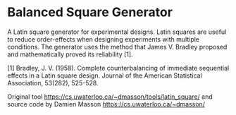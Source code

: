 # Balanced Square Generator

A Latin square generator for experimental designs. Latin squares are useful to reduce order-effects when designing experiments with multiple conditions.   The generator uses the method that James V. Bradley proposed and mathematically proved its reliability [1].

[1] Bradley, J. V. (1958). Complete counterbalancing of immediate sequential effects in a Latin square design. Journal of the American Statistical Association, 53(282), 525-528.

Original tool https://cs.uwaterloo.ca/~dmasson/tools/latin_square/ and source code by Damien Masson https://cs.uwaterloo.ca/~dmasson/
